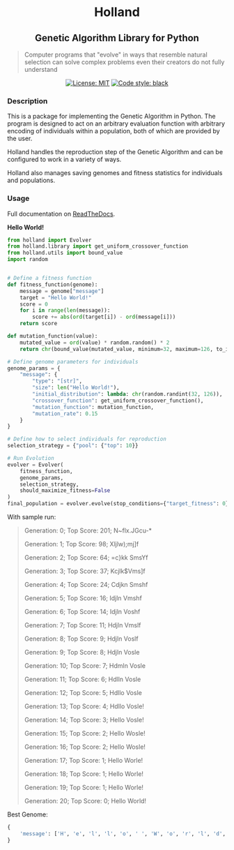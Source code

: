<h1 align='center'>Holland</h1>
<h2 align='center'>Genetic Algorithm Library for Python</h1>

> Computer programs that "evolve" in ways that resemble natural selection can solve complex problems even their creators do not fully understand

<div align='center'>
    <a href="https://github.com/henrywoody/holland/blob/master/LICENSE"><img alt="License: MIT" src="https://img.shields.io/badge/License-MIT-yellow.svg"></a>
    <a href="https://github.com/ambv/black"><img alt="Code style: black" src="https://img.shields.io/badge/code%20style-black-000000.svg"></a>
</div>

### Description

This is a package for implementing the Genetic Algorithm in Python. The program is designed to act on an arbitrary evaluation function with arbitrary encoding of individuals within a population, both of which are provided by the user.

Holland handles the reproduction step of the Genetic Algorithm and can be configured to work in a variety of ways.

Holland also manages saving genomes and fitness statistics for individuals and populations.

### Usage
Full documentation on [ReadTheDocs](hollandpy.readthedocs.io).

**Hello World!**

```python
from holland import Evolver
from holland.library import get_uniform_crossover_function
from holland.utils import bound_value
import random


# Define a fitness function
def fitness_function(genome):
    message = genome["message"]
    target = "Hello World!"
    score = 0
    for i in range(len(message)):
        score += abs(ord(target[i]) - ord(message[i]))
    return score

def mutation_function(value):
    mutated_value = ord(value) * random.random() * 2
    return chr(bound_value(mutated_value, minimum=32, maximum=126, to_int=True))

# Define genome parameters for individuals
genome_params = {
    "message": {
        "type": "[str]",
        "size": len("Hello World!"),
        "initial_distribution": lambda: chr(random.randint(32, 126)),
        "crossover_function": get_uniform_crossover_function(),
        "mutation_function": mutation_function,
        "mutation_rate": 0.15
    }
}

# Define how to select individuals for reproduction
selection_strategy = {"pool": {"top": 10}}

# Run Evolution
evolver = Evolver(
    fitness_function,
    genome_params,
    selection_strategy,
    should_maximize_fitness=False
)
final_population = evolver.evolve(stop_conditions={"target_fitness": 0})
```

With sample run:

> Generation: 0; Top Score: 201;	N~flx.JGcu-*
>
> Generation: 1; Top Score: 98;	Xljlw);mj]f 
>
> Generation: 2; Top Score: 64;	=c}kk SmsYf 
>
> Generation: 3; Top Score: 37;	Kcjlk$Vms]f 
>
> Generation: 4; Top Score: 24;	Cdjkn Smshf 
>
> Generation: 5; Top Score: 16;	Idjln Vmshf 
>
> Generation: 6; Top Score: 14;	Idjln Voshf 
>
> Generation: 7; Top Score: 11;	Hdjln Vmslf 
>
> Generation: 8; Top Score: 9;	Hdjln Voslf 
>
> Generation: 9; Top Score: 8;	Hdjln Vosle 
>
> Generation: 10; Top Score: 7;	Hdmln Vosle 
>
> Generation: 11; Top Score: 6;	Hdlln Vosle 
>
> Generation: 12; Top Score: 5;	Hdllo Vosle 
>
> Generation: 13; Top Score: 4;	Hdllo Vosle!
>
> Generation: 14; Top Score: 3;	Hello Vosle!
>
> Generation: 15; Top Score: 2;	Hello Wosle!
>
> Generation: 16; Top Score: 2;	Hello Wosle!
>
> Generation: 17; Top Score: 1;	Hello Worle!
>
> Generation: 18; Top Score: 1;	Hello Worle!
>
> Generation: 19; Top Score: 1;	Hello Worle!
>
> Generation: 20; Top Score: 0;	Hello World!

Best Genome:

```python
{
    'message': ['H', 'e', 'l', 'l', 'o', ' ', 'W', 'o', 'r', 'l', 'd', '!']
}
```

